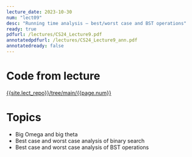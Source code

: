 ```yaml
---
lecture_date: 2023-10-30
num: "lect09"
desc: "Running time analysis – best/worst case and BST operations"
ready: true
pdfurl: /lectures/CS24_Lecture9.pdf
annotatedpdfurl: /lectures/CS24_Lecture9_ann.pdf
annotatedready: false	
---
```

# Code from lecture
[{{site.lect_repo}}/tree/main/{{page.num}}]({{site.lect_repo}}/tree/main/{{page.num}})

# Topics
* Big Omega and big theta
* Best case and worst case analysis of binary search 
* Best case and worst case analysis of BST operations